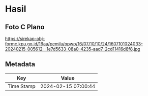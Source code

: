 # Hasil

## Foto C Plano

https://sirekap-obj-formc.kpu.go.id/16aa/pemilu/ppwp/16/07/10/10/24/1607101024033-20240215-005612--1e7d5633-08a0-4235-aad7-2cd11416d8f8.jpg


## Metadata

| Key        | Value               |
| ---------- | ------------------- |
| Time Stamp | 2024-02-15 07:00:44 |



